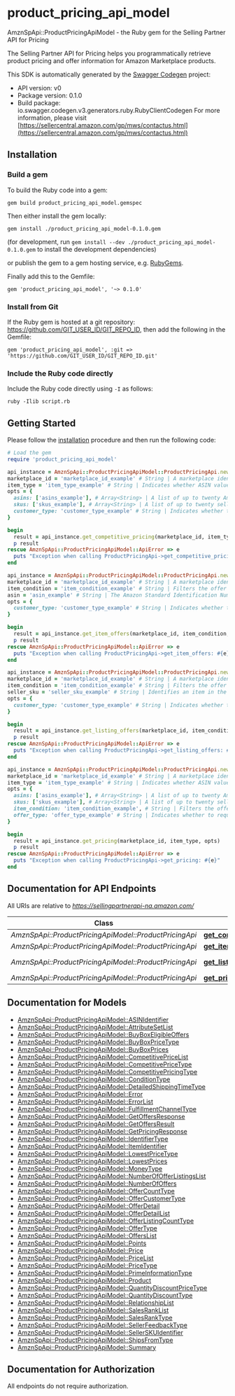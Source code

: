 # product_pricing_api_model

AmznSpApi::ProductPricingApiModel - the Ruby gem for the Selling Partner API for Pricing

The Selling Partner API for Pricing helps you programmatically retrieve product pricing and offer information for Amazon Marketplace products.

This SDK is automatically generated by the [Swagger Codegen](https://github.com/swagger-api/swagger-codegen) project:

- API version: v0
- Package version: 0.1.0
- Build package: io.swagger.codegen.v3.generators.ruby.RubyClientCodegen
For more information, please visit [https://sellercentral.amazon.com/gp/mws/contactus.html](https://sellercentral.amazon.com/gp/mws/contactus.html)

## Installation

### Build a gem

To build the Ruby code into a gem:

```shell
gem build product_pricing_api_model.gemspec
```

Then either install the gem locally:

```shell
gem install ./product_pricing_api_model-0.1.0.gem
```
(for development, run `gem install --dev ./product_pricing_api_model-0.1.0.gem` to install the development dependencies)

or publish the gem to a gem hosting service, e.g. [RubyGems](https://rubygems.org/).

Finally add this to the Gemfile:

    gem 'product_pricing_api_model', '~> 0.1.0'

### Install from Git

If the Ruby gem is hosted at a git repository: https://github.com/GIT_USER_ID/GIT_REPO_ID, then add the following in the Gemfile:

    gem 'product_pricing_api_model', :git => 'https://github.com/GIT_USER_ID/GIT_REPO_ID.git'

### Include the Ruby code directly

Include the Ruby code directly using `-I` as follows:

```shell
ruby -Ilib script.rb
```

## Getting Started

Please follow the [installation](#installation) procedure and then run the following code:
```ruby
# Load the gem
require 'product_pricing_api_model'

api_instance = AmznSpApi::ProductPricingApiModel::ProductPricingApi.new
marketplace_id = 'marketplace_id_example' # String | A marketplace identifier. Specifies the marketplace for which prices are returned.
item_type = 'item_type_example' # String | Indicates whether ASIN values or seller SKU values are used to identify items. If you specify Asin, the information in the response will be dependent on the list of Asins you provide in the Asins parameter. If you specify Sku, the information in the response will be dependent on the list of Skus you provide in the Skus parameter. Possible values: Asin, Sku.
opts = { 
  asins: ['asins_example'], # Array<String> | A list of up to twenty Amazon Standard Identification Number (ASIN) values used to identify items in the given marketplace.
  skus: ['skus_example'], # Array<String> | A list of up to twenty seller SKU values used to identify items in the given marketplace.
  customer_type: 'customer_type_example' # String | Indicates whether to request pricing information from the point of view of Consumer or Business buyers. Default is Consumer.
}

begin
  result = api_instance.get_competitive_pricing(marketplace_id, item_type, opts)
  p result
rescue AmznSpApi::ProductPricingApiModel::ApiError => e
  puts "Exception when calling ProductPricingApi->get_competitive_pricing: #{e}"
end

api_instance = AmznSpApi::ProductPricingApiModel::ProductPricingApi.new
marketplace_id = 'marketplace_id_example' # String | A marketplace identifier. Specifies the marketplace for which prices are returned.
item_condition = 'item_condition_example' # String | Filters the offer listings to be considered based on item condition. Possible values: New, Used, Collectible, Refurbished, Club.
asin = 'asin_example' # String | The Amazon Standard Identification Number (ASIN) of the item.
opts = { 
  customer_type: 'customer_type_example' # String | Indicates whether to request Consumer or Business offers. Default is Consumer.
}

begin
  result = api_instance.get_item_offers(marketplace_id, item_condition, asin, opts)
  p result
rescue AmznSpApi::ProductPricingApiModel::ApiError => e
  puts "Exception when calling ProductPricingApi->get_item_offers: #{e}"
end

api_instance = AmznSpApi::ProductPricingApiModel::ProductPricingApi.new
marketplace_id = 'marketplace_id_example' # String | A marketplace identifier. Specifies the marketplace for which prices are returned.
item_condition = 'item_condition_example' # String | Filters the offer listings based on item condition. Possible values: New, Used, Collectible, Refurbished, Club.
seller_sku = 'seller_sku_example' # String | Identifies an item in the given marketplace. SellerSKU is qualified by the seller's SellerId, which is included with every operation that you submit.
opts = { 
  customer_type: 'customer_type_example' # String | Indicates whether to request Consumer or Business offers. Default is Consumer.
}

begin
  result = api_instance.get_listing_offers(marketplace_id, item_condition, seller_sku, opts)
  p result
rescue AmznSpApi::ProductPricingApiModel::ApiError => e
  puts "Exception when calling ProductPricingApi->get_listing_offers: #{e}"
end

api_instance = AmznSpApi::ProductPricingApiModel::ProductPricingApi.new
marketplace_id = 'marketplace_id_example' # String | A marketplace identifier. Specifies the marketplace for which prices are returned.
item_type = 'item_type_example' # String | Indicates whether ASIN values or seller SKU values are used to identify items. If you specify Asin, the information in the response will be dependent on the list of Asins you provide in the Asins parameter. If you specify Sku, the information in the response will be dependent on the list of Skus you provide in the Skus parameter.
opts = { 
  asins: ['asins_example'], # Array<String> | A list of up to twenty Amazon Standard Identification Number (ASIN) values used to identify items in the given marketplace.
  skus: ['skus_example'], # Array<String> | A list of up to twenty seller SKU values used to identify items in the given marketplace.
  item_condition: 'item_condition_example', # String | Filters the offer listings based on item condition. Possible values: New, Used, Collectible, Refurbished, Club.
  offer_type: 'offer_type_example' # String | Indicates whether to request pricing information for the seller's B2C or B2B offers. Default is B2C.
}

begin
  result = api_instance.get_pricing(marketplace_id, item_type, opts)
  p result
rescue AmznSpApi::ProductPricingApiModel::ApiError => e
  puts "Exception when calling ProductPricingApi->get_pricing: #{e}"
end
```

## Documentation for API Endpoints

All URIs are relative to *https://sellingpartnerapi-na.amazon.com/*

Class | Method | HTTP request | Description
------------ | ------------- | ------------- | -------------
*AmznSpApi::ProductPricingApiModel::ProductPricingApi* | [**get_competitive_pricing**](docs/ProductPricingApi.md#get_competitive_pricing) | **GET** /products/pricing/v0/competitivePrice | 
*AmznSpApi::ProductPricingApiModel::ProductPricingApi* | [**get_item_offers**](docs/ProductPricingApi.md#get_item_offers) | **GET** /products/pricing/v0/items/{Asin}/offers | 
*AmznSpApi::ProductPricingApiModel::ProductPricingApi* | [**get_listing_offers**](docs/ProductPricingApi.md#get_listing_offers) | **GET** /products/pricing/v0/listings/{SellerSKU}/offers | 
*AmznSpApi::ProductPricingApiModel::ProductPricingApi* | [**get_pricing**](docs/ProductPricingApi.md#get_pricing) | **GET** /products/pricing/v0/price | 

## Documentation for Models

 - [AmznSpApi::ProductPricingApiModel::ASINIdentifier](docs/ASINIdentifier.md)
 - [AmznSpApi::ProductPricingApiModel::AttributeSetList](docs/AttributeSetList.md)
 - [AmznSpApi::ProductPricingApiModel::BuyBoxEligibleOffers](docs/BuyBoxEligibleOffers.md)
 - [AmznSpApi::ProductPricingApiModel::BuyBoxPriceType](docs/BuyBoxPriceType.md)
 - [AmznSpApi::ProductPricingApiModel::BuyBoxPrices](docs/BuyBoxPrices.md)
 - [AmznSpApi::ProductPricingApiModel::CompetitivePriceList](docs/CompetitivePriceList.md)
 - [AmznSpApi::ProductPricingApiModel::CompetitivePriceType](docs/CompetitivePriceType.md)
 - [AmznSpApi::ProductPricingApiModel::CompetitivePricingType](docs/CompetitivePricingType.md)
 - [AmznSpApi::ProductPricingApiModel::ConditionType](docs/ConditionType.md)
 - [AmznSpApi::ProductPricingApiModel::DetailedShippingTimeType](docs/DetailedShippingTimeType.md)
 - [AmznSpApi::ProductPricingApiModel::Error](docs/Error.md)
 - [AmznSpApi::ProductPricingApiModel::ErrorList](docs/ErrorList.md)
 - [AmznSpApi::ProductPricingApiModel::FulfillmentChannelType](docs/FulfillmentChannelType.md)
 - [AmznSpApi::ProductPricingApiModel::GetOffersResponse](docs/GetOffersResponse.md)
 - [AmznSpApi::ProductPricingApiModel::GetOffersResult](docs/GetOffersResult.md)
 - [AmznSpApi::ProductPricingApiModel::GetPricingResponse](docs/GetPricingResponse.md)
 - [AmznSpApi::ProductPricingApiModel::IdentifierType](docs/IdentifierType.md)
 - [AmznSpApi::ProductPricingApiModel::ItemIdentifier](docs/ItemIdentifier.md)
 - [AmznSpApi::ProductPricingApiModel::LowestPriceType](docs/LowestPriceType.md)
 - [AmznSpApi::ProductPricingApiModel::LowestPrices](docs/LowestPrices.md)
 - [AmznSpApi::ProductPricingApiModel::MoneyType](docs/MoneyType.md)
 - [AmznSpApi::ProductPricingApiModel::NumberOfOfferListingsList](docs/NumberOfOfferListingsList.md)
 - [AmznSpApi::ProductPricingApiModel::NumberOfOffers](docs/NumberOfOffers.md)
 - [AmznSpApi::ProductPricingApiModel::OfferCountType](docs/OfferCountType.md)
 - [AmznSpApi::ProductPricingApiModel::OfferCustomerType](docs/OfferCustomerType.md)
 - [AmznSpApi::ProductPricingApiModel::OfferDetail](docs/OfferDetail.md)
 - [AmznSpApi::ProductPricingApiModel::OfferDetailList](docs/OfferDetailList.md)
 - [AmznSpApi::ProductPricingApiModel::OfferListingCountType](docs/OfferListingCountType.md)
 - [AmznSpApi::ProductPricingApiModel::OfferType](docs/OfferType.md)
 - [AmznSpApi::ProductPricingApiModel::OffersList](docs/OffersList.md)
 - [AmznSpApi::ProductPricingApiModel::Points](docs/Points.md)
 - [AmznSpApi::ProductPricingApiModel::Price](docs/Price.md)
 - [AmznSpApi::ProductPricingApiModel::PriceList](docs/PriceList.md)
 - [AmznSpApi::ProductPricingApiModel::PriceType](docs/PriceType.md)
 - [AmznSpApi::ProductPricingApiModel::PrimeInformationType](docs/PrimeInformationType.md)
 - [AmznSpApi::ProductPricingApiModel::Product](docs/Product.md)
 - [AmznSpApi::ProductPricingApiModel::QuantityDiscountPriceType](docs/QuantityDiscountPriceType.md)
 - [AmznSpApi::ProductPricingApiModel::QuantityDiscountType](docs/QuantityDiscountType.md)
 - [AmznSpApi::ProductPricingApiModel::RelationshipList](docs/RelationshipList.md)
 - [AmznSpApi::ProductPricingApiModel::SalesRankList](docs/SalesRankList.md)
 - [AmznSpApi::ProductPricingApiModel::SalesRankType](docs/SalesRankType.md)
 - [AmznSpApi::ProductPricingApiModel::SellerFeedbackType](docs/SellerFeedbackType.md)
 - [AmznSpApi::ProductPricingApiModel::SellerSKUIdentifier](docs/SellerSKUIdentifier.md)
 - [AmznSpApi::ProductPricingApiModel::ShipsFromType](docs/ShipsFromType.md)
 - [AmznSpApi::ProductPricingApiModel::Summary](docs/Summary.md)

## Documentation for Authorization

 All endpoints do not require authorization.

